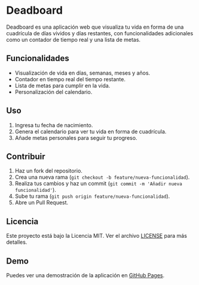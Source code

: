 # Deadboard

Deadboard es una aplicación web que visualiza tu vida en forma de una cuadrícula de días vividos y días restantes, con funcionalidades adicionales como un contador de tiempo real y una lista de metas.

## Funcionalidades

- Visualización de vida en días, semanas, meses y años.
- Contador en tiempo real del tiempo restante.
- Lista de metas para cumplir en la vida.
- Personalización del calendario.

## Uso

1. Ingresa tu fecha de nacimiento.
2. Genera el calendario para ver tu vida en forma de cuadrícula.
3. Añade metas personales para seguir tu progreso.

## Contribuir

1. Haz un fork del repositorio.
2. Crea una nueva rama (`git checkout -b feature/nueva-funcionalidad`).
3. Realiza tus cambios y haz un commit (`git commit -m 'Añadir nueva funcionalidad'`).
4. Sube tu rama (`git push origin feature/nueva-funcionalidad`).
5. Abre un Pull Request.

## Licencia

Este proyecto está bajo la Licencia MIT. Ver el archivo [LICENSE](LICENSE) para más detalles.

## Demo

Puedes ver una demostración de la aplicación en [GitHub Pages](https://juanpabloruiz.github.io/deadboard/).
